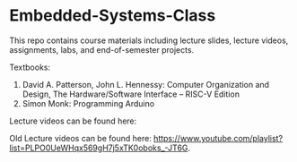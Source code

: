 # Embedded-Systems-Class
This repo contains course materials including lecture slides, lecture videos, assignments, labs, and end-of-semester projects.

Textbooks:

1. David A. Patterson, John L. Hennessy: Computer Organization and Design, The Hardware/Software Interface – RISC-V Edition
2. Simon Monk: Programming Arduino

Lecture videos can be found here: 

Old Lecture videos can be found here: https://www.youtube.com/playlist?list=PLPO0UeWHqx569gH7j5xTK0oboks_-JT6G.
